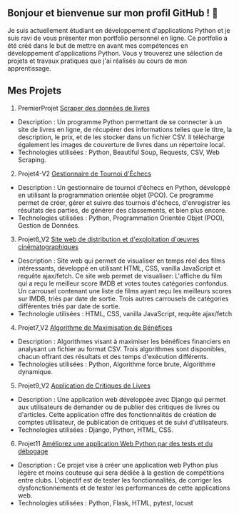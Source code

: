 ## Bonjour et bienvenue sur mon profil GitHub ! 👋

Je suis actuellement étudiant en développement d'applications Python et je suis ravi de vous présenter mon portfolio personnel en ligne. 
Ce portfolio a été créé dans le but de mettre en avant mes compétences en développement d'applications Python. 
Vous y trouverez une sélection de projets et travaux pratiques que j'ai réalisés au cours de mon apprentissage.


## Mes Projets

1. PremierProjet [Scraper des données de livres](https://github.com/Nico13118/PremierProjet)
- Description :
Un programme Python permettant de se connecter à un site de livres en ligne, de récupérer des informations telles que le titre,
la description, le prix, et de les stocker dans un fichier CSV.
Il télécharge également les images de couverture de livres dans un répertoire local.
- Technologies utilisées : Python, Beautiful Soup, Requests, CSV, Web Scraping.

2. Projet4-V2 [Gestionnaire de Tournoi d'Échecs](https://github.com/Nico13118/Projet4-V2)
- Description :
Un gestionnaire de tournoi d'échecs en Python, développé en utilisant la programmation orientée objet (POO).
Ce programme permet de créer, gérer et suivre des tournois d'échecs, d'enregistrer les résultats des parties, de générer des classements, et bien plus encore.
- Technologies utilisées : Python, Programmation Orientée Objet (POO), Gestion de Données.

3. Projet6_V2 [Site web de distribution et d'exploitation d'œuvres cinématographiques](https://github.com/Nico13118/Projet6_V2)
  - Description :
Site web qui permet de visualiser en temps réel des films intéressants, développé en utilisant HTML, CSS, vanilla JavaScript et requête ajax/fetch.
Ce site web permet de visualiser:
L'affiche du film qui a reçu le meilleur score IMDB et votes toutes catégories confondus.
Un carrousel contenant une liste de films ayant reçu les meilleurs scores sur IMDB, triés par date de sortie. 
Trois autres carrousels de catégories différentes triés par date de sortie.
- Technologie utilisées : HTML, CSS, vanilla JavaScript, requête ajax/fetch

4. Projet7_V2 [Algorithme de Maximisation de Bénéfices](https://github.com/Nico13118/Projet7_V2)
- Description :
Algorithmes visant à maximiser les bénéfices financiers en analysant un fichier au format CSV.
Trois algorithmes sont disponibles, chacun offrant des résultats et des temps d'exécution différents.
- Technologies utilisées : Python, Algorithme force brute, Algorithme dynamique. 


5. Projet9_V2 [Application de Critiques de Livres](https://github.com/Nico13118/Projet9_V2)
- Description :
Une application web développée avec Django qui permet aux utilisateurs de demander ou de publier des critiques de livres ou d'articles.
Cette application offre des fonctionnalités de création de comptes utilisateur, de publication de critiques et de suivi d'utilisateurs.
- Technologies utilisées : Django, Python, HTML, CSS.


6. Projet11 [Améliorez une application Web Python par des tests et du débogage](https://github.com/Nico13118/Projet11)
- Description :
Ce projet vise à créer une application web Python plus légère et moins couteuse qui sera dédiée à la gestion de compétitions entre clubs. L'objectif est de tester les fonctionnalités, de corriger les dysfonctionnements et de tester les performances de cette applications web. 
- Technologies utilisées : Python, Flask, HTML, pytest, locust

  
<!--
**Nico13118/Nico13118** is a ✨ _special_ ✨ repository because its `README.md` (this file) appears on your GitHub profile.

Here are some ideas to get you started:

- 🔭 I’m currently working on ...
- 🌱 I’m currently learning ...
- 👯 I’m looking to collaborate on ...
- 🤔 I’m looking for help with ...
- 💬 Ask me about ...
- 📫 How to reach me: ...
- 😄 Pronouns: ...
- ⚡ Fun fact: ...
-->


